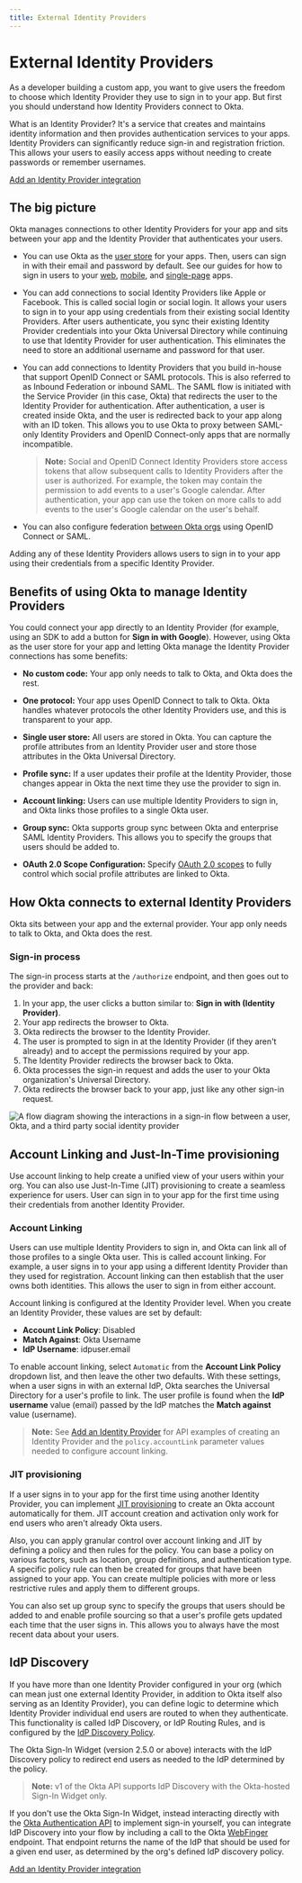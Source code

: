 ```yaml
---
title: External Identity Providers
---
```


# External Identity Providers

As a developer building a custom app, you want to give users the freedom to choose which Identity Provider they use to sign in to your app. But first you should understand how Identity Providers connect to Okta.

What is an Identity Provider? It's a service that creates and maintains identity information and then provides authentication services to your apps. Identity Providers can significantly reduce sign-in and registration friction. This allows your users to easily access apps without needing to create passwords or remember usernames.

<a href='/docs/guides/identity-providers/' class='Button--blueDarkOutline card' data-proofer-ignore>
   <span>Add an Identity Provider integration</span>
</a>

## The big picture

Okta manages connections to other Identity Providers for your app and sits between your app and the Identity Provider that authenticates your users.

* You can use Okta as the [user store](/docs/concepts/user-profiles/) for your apps. Then, users can sign in with their email and password by default. See our guides for how to sign in users to your [web](/docs/guides/sign-into-web-app-redirect/), [mobile](/docs/guides/sign-into-mobile-app-redirect/), and [single-page](/docs/guides/sign-into-spa-redirect/) apps.

* You can add connections to social Identity Providers like Apple or Facebook. This is called social login or social login. It allows your users to sign in to your app using credentials from their existing social Identity Providers. After users authenticate, you sync their existing Identity Provider credentials into your Okta Universal Directory while continuing to use that Identity Provider for user authentication. This eliminates the need to store an additional username and password for that user.

* You can add connections to Identity Providers that you build in-house that support OpenID Connect or SAML protocols. This is also referred to as Inbound Federation or inbound SAML. The SAML flow is initiated with the Service Provider (in this case, Okta) that redirects the user to the Identity Provider for authentication. After authentication, a user is created inside Okta, and the user is redirected back to your app along with an ID token. This allows you to use Okta to proxy between SAML-only Identity Providers and OpenID Connect-only apps that are normally incompatible.

  > **Note:** Social and OpenID Connect Identity Providers store access tokens that allow subsequent calls to Identity Providers after the user is authorized. For example, the token may contain the permission to add events to a user's Google calendar. After authentication, your app can use the token on more calls to add events to the user's Google calendar on the user's behalf.

* You can also configure federation [between Okta orgs](/docs/guides/add-an-external-idp/oktatookta/main/) using OpenID Connect or SAML.

Adding any of these Identity Providers allows users to sign in to your app using their credentials from a specific Identity Provider.

## Benefits of using Okta to manage Identity Providers

You could connect your app directly to an Identity Provider (for example, using an SDK to add a button for **Sign in with Google**). However, using Okta as the user store for your app and letting Okta manage the Identity Provider connections has some benefits:

* **No custom code:** Your app only needs to talk to Okta, and Okta does the rest.

* **One protocol:** Your app uses OpenID Connect to talk to Okta. Okta handles whatever protocols the other Identity Providers use, and this is transparent to your app.

* **Single user store:** All users are stored in Okta. You can capture the profile attributes from an Identity Provider user and store those attributes in the Okta Universal Directory.

* **Profile sync:** If a user updates their profile at the Identity Provider, those changes appear in Okta the next time they use the provider to sign in.

* **Account linking:** Users can use multiple Identity Providers to sign in, and Okta links those profiles to a single Okta user.

* **Group sync:** Okta supports group sync between Okta and enterprise SAML Identity Providers. This allows you to specify the groups that users should be added to.

* **OAuth 2.0 Scope Configuration:** Specify [OAuth 2.0 scopes](/docs/guides/implement-oauth-for-okta/main/#scopes-and-supported-endpoints) to fully control which social profile attributes are linked to Okta.

## How Okta connects to external Identity Providers

Okta sits between your app and the external provider. Your app only needs to talk to Okta, and Okta does the rest.

### Sign-in process

The sign-in process starts at the `/authorize` endpoint, and then goes out to the provider and back:

1. In your app, the user clicks a button similar to: **Sign in with (Identity Provider)**.
2. Your app redirects the browser to Okta.
3. Okta redirects the browser to the Identity Provider.
4. The user is prompted to sign in at the Identity Provider (if they aren't already) and to accept the permissions required by your app.
5. The Identity Provider redirects the browser back to Okta.
6. Okta processes the sign-in request and adds the user to your Okta organization's Universal Directory.
7. Okta redirects the browser back to your app, just like any other sign-in request.

<div class="three-quarter">

![A flow diagram showing the interactions in a sign-in flow between a user, Okta, and a third party social identity provider](/img/auth/social_login_flow.png)

<!-- Source image: https://www.figma.com/file/YH5Zhzp66kGCglrXQUag2E/%F0%9F%93%8A-Updated-Diagrams-for-Dev-Docs?type=design&node-id=4336%3A21837&mode=design&t=Zl0pQHW1kqZli8ZO-1  social_login_flow -->

</div>

<!-- Source for image. Generated using http://www.plantuml.com/plantuml/uml/

@startuml
skinparam monochrome true

participant "Okta" as ok
participant "User Agent" as ua
participant "Social Identity Provider" as idp

ua -> ok: Get /oauth2/v1/authorize
ok -> ua: 302 to IdP's Authorize Endpoint + state
ua -> idp: GET IdP's Authorize Endpoint + state
ua <-> idp: User authenticates
idp -> ua: 302 to /oauth2/v1/authorize/callback + state  + code
ua -> ok: GET /oauth2/v1/authorize/callback + state  + code
ok -> ua: 302 to redirect_uri
@enduml
-->

## Account Linking and Just-In-Time provisioning

Use account linking to help create a unified view of your users within your org. You can also use Just-In-Time (JIT) provisioning to create a seamless experience for users. User can sign in to your app for the first time using their credentials from another Identity Provider.

### Account Linking

Users can use multiple Identity Providers to sign in, and Okta can link all of those profiles to a single Okta user. This is called account linking. For example, a user signs in to your app using a different Identity Provider than they used for registration. Account linking can then establish that the user owns both identities. This allows the user to sign in from either account.

Account linking is configured at the Identity Provider level. When you create an Identity Provider, these values are set by default:

* **Account Link Policy**: Disabled
* **Match Against**: Okta Username
* **IdP Username**: idpuser.email

To enable account linking, select `Automatic` from the **Account Link Policy** dropdown list, and then leave the other two defaults. With these settings, when a user signs in with an external IdP, Okta searches the Universal Directory for a user's profile to link. The user profile is found when the **IdP username** value (email) passed by the IdP matches the **Match against** value (username).

> **Note:** See [Add an Identity Provider](/docs/reference/api/idps/#add-identity-provider) for API examples of creating an Identity Provider and the `policy.accountLink` parameter values needed to configure account linking.

### JIT provisioning

If a user signs in to your app for the first time using another Identity Provider, you can implement [JIT provisioning](https://help.okta.com/okta_help.htm?id=ext_Identity_Providers) to create an Okta account automatically for them. JIT account creation and activation only work for end users who aren't already Okta users.

Also, you can apply granular control over account linking and JIT by defining a policy and then rules for the policy. You can base a policy on various factors, such as location, group definitions, and authentication type. A specific policy rule can then be created for groups that have been assigned to your app. You can create multiple policies with more or less restrictive rules and apply them to different groups.

You can also set up group sync to specify the groups that users should be added to and enable profile sourcing so that a user's profile gets updated each time that the user signs in. This allows you to always have the most recent data about your users.

## IdP Discovery

If you have more than one Identity Provider configured in your org (which can mean just one external Identity Provider, in addition to Okta itself also serving as an Identity Provider), you can define logic to determine which Identity Provider individual end users are routed to when they authenticate. This functionality is called IdP Discovery, or IdP Routing Rules, and is configured by the [IdP Discovery Policy](https://developer.okta.com/docs/api/openapi/okta-management/management/tag/Policy/#tag/Policy/operation/createPolicy).

The Okta Sign-In Widget (version 2.5.0 or above) interacts with the IdP Discovery policy to redirect end users as needed to the IdP determined by the policy.

> **Note:** v1 of the Okta API supports IdP Discovery with the Okta-hosted Sign-In Widget only.

If you don't use the Okta Sign-In Widget, instead interacting directly with the [Okta Authentication API](/docs/reference/api/authn/) to implement sign-in yourself, you can integrate IdP Discovery into your flow by including a call to the Okta [WebFinger](/docs/reference/api/webfinger/) endpoint. That endpoint returns the name of the IdP that should be used for a given end user, as determined by the org's defined IdP discovery policy.

<a href='/docs/guides/identity-providers/' class='Button--blueDarkOutline card' data-proofer-ignore>
	<span>Add an Identity Provider integration</span>
</a>
